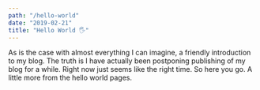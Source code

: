 ```yaml
---
path: "/hello-world"
date: "2019-02-21"
title: "Hello World 🖐"
---
```


As is the case with almost everything I can imagine, a friendly introduction to my blog.
The truth is I have actually been postponing publishing of my blog for a while.
Right now just seems like the right time. So here you go. A little more from the hello world pages.